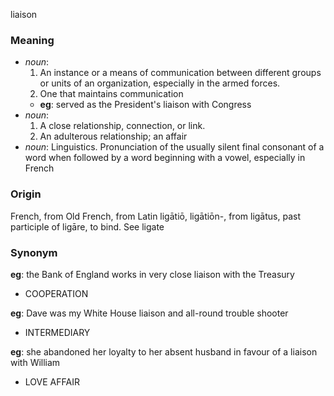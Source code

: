 liaison
### Meaning
+ _noun_:
   1. An instance or a means of communication between different groups or units of an organization, especially in the armed forces.
   2. One that maintains communication
    + __eg__: served as the President's liaison with Congress
+ _noun_:
   1. A close relationship, connection, or link.
   2. An adulterous relationship; an affair
+ _noun_: Linguistics. Pronunciation of the usually silent final consonant of a word when followed by a word beginning with a vowel, especially in French

### Origin

French, from Old French, from Latin ligātiō, ligātiōn-, from ligātus, past participle of ligāre, to bind. See ligate

### Synonym

__eg__: the Bank of England works in very close liaison with the Treasury

+ COOPERATION

__eg__: Dave was my White House liaison and all-round trouble shooter

+ INTERMEDIARY

__eg__: she abandoned her loyalty to her absent husband in favour of a liaison with William

+ LOVE AFFAIR


